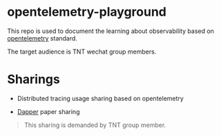 # opentelemetry-playground

This repo is used to document the learning about observability based on [opentelemetry](https://github.com/open-telemetry/opentelemetry-specification) standard.

The target audience is TNT wechat group members.

# Sharings

- Distributed tracing usage sharing based on opentelemetry

- [Dapper](https://storage.googleapis.com/pub-tools-public-publication-data/pdf/36356.pdf) paper sharing
> This sharing is demanded by TNT group member.
